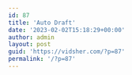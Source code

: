 ```yaml
---
id: 87
title: 'Auto Draft'
date: '2023-02-02T15:18:29+00:00'
author: admin
layout: post
guid: 'https://vidsher.com/?p=87'
permalink: '/?p=87'
---
```


